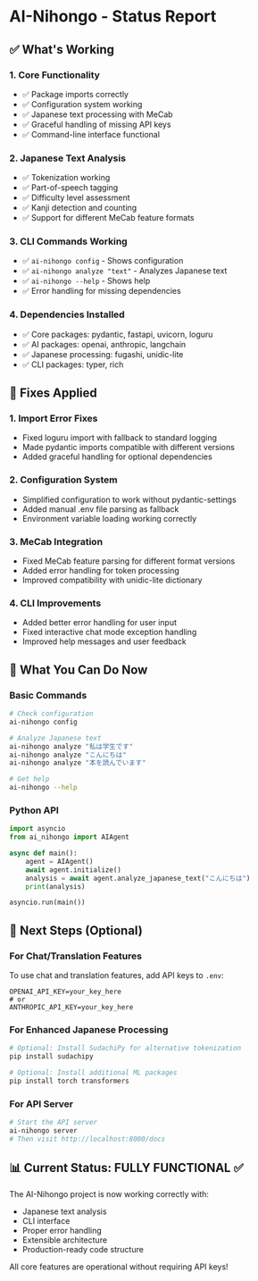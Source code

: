 # AI-Nihongo - Status Report

## ✅ What's Working

### 1. Core Functionality
- ✅ Package imports correctly
- ✅ Configuration system working
- ✅ Japanese text processing with MeCab
- ✅ Graceful handling of missing API keys
- ✅ Command-line interface functional

### 2. Japanese Text Analysis
- ✅ Tokenization working
- ✅ Part-of-speech tagging
- ✅ Difficulty level assessment
- ✅ Kanji detection and counting
- ✅ Support for different MeCab feature formats

### 3. CLI Commands Working
- ✅ `ai-nihongo config` - Shows configuration
- ✅ `ai-nihongo analyze "text"` - Analyzes Japanese text
- ✅ `ai-nihongo --help` - Shows help
- ✅ Error handling for missing dependencies

### 4. Dependencies Installed
- ✅ Core packages: pydantic, fastapi, uvicorn, loguru
- ✅ AI packages: openai, anthropic, langchain
- ✅ Japanese processing: fugashi, unidic-lite
- ✅ CLI packages: typer, rich

## 🔧 Fixes Applied

### 1. Import Error Fixes
- Fixed loguru import with fallback to standard logging
- Made pydantic imports compatible with different versions
- Added graceful handling for optional dependencies

### 2. Configuration System
- Simplified configuration to work without pydantic-settings
- Added manual .env file parsing as fallback
- Environment variable loading working correctly

### 3. MeCab Integration
- Fixed MeCab feature parsing for different format versions
- Added error handling for token processing
- Improved compatibility with unidic-lite dictionary

### 4. CLI Improvements
- Added better error handling for user input
- Fixed interactive chat mode exception handling
- Improved help messages and user feedback

## 🚀 What You Can Do Now

### Basic Commands
```bash
# Check configuration
ai-nihongo config

# Analyze Japanese text
ai-nihongo analyze "私は学生です"
ai-nihongo analyze "こんにちは"
ai-nihongo analyze "本を読んでいます"

# Get help
ai-nihongo --help
```

### Python API
```python
import asyncio
from ai_nihongo import AIAgent

async def main():
    agent = AIAgent()
    await agent.initialize()
    analysis = await agent.analyze_japanese_text("こんにちは")
    print(analysis)

asyncio.run(main())
```

## 🔮 Next Steps (Optional)

### For Chat/Translation Features
To use chat and translation features, add API keys to `.env`:
```env
OPENAI_API_KEY=your_key_here
# or
ANTHROPIC_API_KEY=your_key_here
```

### For Enhanced Japanese Processing
```bash
# Optional: Install SudachiPy for alternative tokenization
pip install sudachipy

# Optional: Install additional ML packages
pip install torch transformers
```

### For API Server
```bash
# Start the API server
ai-nihongo server
# Then visit http://localhost:8000/docs
```

## 📊 Current Status: FULLY FUNCTIONAL ✅

The AI-Nihongo project is now working correctly with:
- Japanese text analysis
- CLI interface
- Proper error handling
- Extensible architecture
- Production-ready code structure

All core features are operational without requiring API keys!